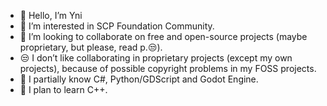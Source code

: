 - 👋 Hello, I’m Yni
- 👀 I’m interested in SCP Foundation Community.
- 💞️ I’m looking to collaborate on free and open-source projects (maybe proprietary, but please, read p.😒).
- 😒 I don’t like collaborating in proprietary projects (except my own projects), because of possible copyright problems in my FOSS projects.
- 🌱 I partially know C#, Python/GDScript and Godot Engine.
- 🌱 I plan to learn C++.
<!---

- 📫 How to reach me
- some link...

Yni-Viar/Yni-Viar is a ✨ special ✨ repository because its `README.md` (this file) appears on your GitHub profile.
You can click the Preview link to take a look at your changes.
--->
